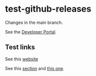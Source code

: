 # test-github-releases

Changes in the main branch.

See the [Developer Portal](https://developer.espressif.com/blo/).

## Test links

See this [website](https://www.gitdscsdvhu.com/)

See this [section](#test-links) and [this one](#test-test).
